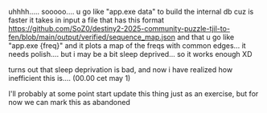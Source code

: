 uhhhh..... sooooo....
u go like "app.exe data" to build the internal db cuz is faster
it takes in input a file that has this format https://github.com/SoZ0/destiny2-2025-community-puzzle-tjil-to-fen/blob/main/output/verified/sequence_map.json
and that u go like "app.exe {freq}" and it plots a map of the freqs with common edges... 
it needs polish.... but i may be a bit sleep deprived... so it works enough XD

turns out that sleep deprivation is bad, and now i have realized how inefficient this is.... (00.00 cet may 1)

I'll probably at some point start update this thing just as an exercise, but for now we can mark this as abandoned
